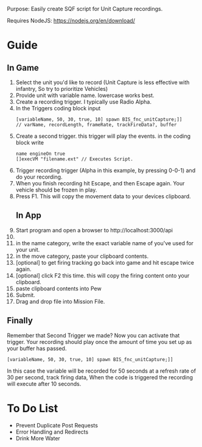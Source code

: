 Purpose: Easily create SQF script for Unit Capture recordings.

Requires NodeJS: https://nodejs.org/en/download/

<h1>Guide</h1>

<h2>In Game</h2>

<ol>

   <li>Select the unit you'd like to record (Unit Capture is less effective with infantry, So try to prioritize Vehicles)</li>

   <li>Provide unit with variable name. lowercase works best.</li>

   <li>Create a recording trigger. I typically use Radio Alpha.</li>

   <li>In the Triggers coding block input

```
[variableName, 50, 30, true, 10] spawn BIS_fnc_unitCapture;]]
// varName, recordLength, frameRate, trackFireData?, buffer
```

   </li>

   <li>Create a second trigger. this trigger will play the events. in the coding block write

```
name engineOn true
[]execVM "filename.ext" // Executes Script.
```

   </li>

   <li>Trigger recording trigger (Alpha in this example, by pressing 0-0-1) and do your recording.</li>

   <li>When you finish recording hit Escape, and then Escape again. Your vehicle should be frozen in play.</li>

   <li>Press F1. This will copy the movement data to your devices clipboard.</li>

   <h2>In App</h2>

   <li>Start program and open a browser to http://localhost:3000/api<li>

   <li>in the name category, write the exact variable name of you've used for your unit.</li>

   <li>in the move category, paste your clipboard contents.</li>

   <li>[optional] to get firing tracking go back into game and hit escape twice again.</li>

   <li>[optional] click F2 this time. this will copy the firing content onto your clipboard.</li>

   <li>paste clipboard contents into Pew</li>

   <li>Submit.</li>

   <li>Drag and drop file into Mission File.</li>

</ol>

<h2>Finally</h2>

Remember that Second Trigger we made? Now you can activate that trigger. Your recording should play once the amount of time you set up as your buffer has passed.

```
[variableName, 50, 30, true, 10] spawn BIS_fnc_unitCapture;]]
```

In this case the variable will be recorded for 50 seconds at a refresh rate of 30 per second, track firing data, When the code is triggered the recording will execute after 10 seconds.

<h1>To Do List</h1>

<ul>
   <li>Prevent Duplicate Post Requests</li>
   <li>Error Handling and Redirects</li>
   <li>Drink More Water</li>
</ul>
